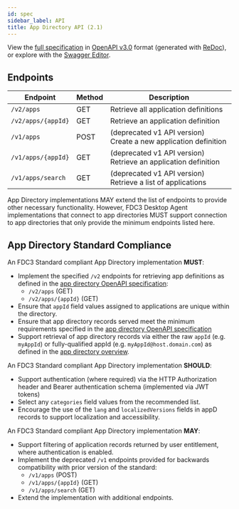 ```yaml
---
id: spec
sidebar_label: API
title: App Directory API (2.1)
---
```


View the [full specification][1] in [OpenAPI v3.0][2] format (generated with [ReDoc][3]),
or explore with the [Swagger Editor][4].

[1]: pathname:///schemas/2.1/app-directory.html
[2]: https://www.openapis.org/
[3]: https://github.com/Redocly/redoc/
[4]: https://editor.swagger.io/?url=https://fdc3.finos.org/schemas/2.1/appd.schema.json

## Endpoints

 Endpoint           | Method | Description
 ------------------ | ------ | -----------
 `/v2/apps`         | GET    | Retrieve all application definitions
 `/v2/apps/{appId}` | GET    | Retrieve an application definition
 `/v1/apps`         | POST   | (deprecated v1 API version) Create a new application definition
 `/v1/apps/{appId}` | GET    | (deprecated v1 API version) Retrieve an application definition
 `/v1/apps/search`  | GET    | (deprecated v1 API version) Retrieve a list of applications

App Directory implementations MAY extend the list of endpoints to provide other necessary functionality. However, FDC3 Desktop Agent implementations that connect to app directories MUST support connection to app directories that only provide the minimum endpoints listed here.

## App Directory Standard Compliance

An FDC3 Standard compliant App Directory implementation **MUST**:

- Implement the specified `/v2` endpoints for retrieving app definitions as defined in the [app directory OpenAPI specification](pathname:///schemas/2.1/app-directory.html#tag/Application):
  - `/v2/apps` (GET)
  - `/v2/apps/{appId}` (GET)
- Ensure that `appId` field values assigned to applications are unique within the directory.
- Ensure that app directory records served meet the minimum requirements specified in the [app directory OpenAPI specification](pathname:///schemas/2.1/app-directory.html#tag/Application)
- Support retrieval of app directory records via either the raw `appId` (e.g. `myAppId`) or fully-qualified appId (e.g. `myAppId@host.domain.com`) as defined in the [app directory overview](overview#shrinking-the-uri).

An FDC3 Standard compliant App Directory implementation **SHOULD**:

- Support authentication (where required) via the HTTP Authorization header and Bearer authentication schema (implemented via JWT tokens)
- Select any `categories` field values from the recommended list.
- Encourage the use of the `lang` and `localizedVersions` fields in appD records to support localization and accessibility.

An FDC3 Standard compliant App Directory implementation **MAY**:

- Support filtering of application records returned by user entitlement, where authentication is enabled.
- Implement the deprecated `/v1` endpoints provided for backwards compatibility with prior version of the standard:
  - `/v1/apps` (POST)
  - `/v1/apps/{appId}` (GET)
  - `/v1/apps/search` (GET)
- Extend the implementation with additional endpoints.
